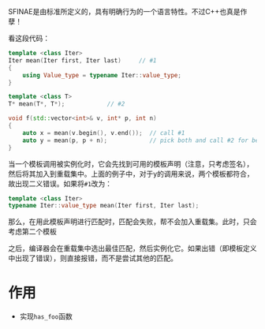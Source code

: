 SFINAE是由标准所定义的，具有明确行为的一个语言特性。不过C++也真是作孽！

看这段代码：

```C++
template <class Iter>
Iter mean(Iter first, Iter last)     // #1
{
    using Value_type = typename Iter::value_type;
}

template <class T>
T* mean(T*, T*);            // #2

void f(std::vector<int>& v, int* p, int n)
{
    auto x = mean(v.begin(), v.end());  // call #1
    auto y = mean(p, p + n);            // pick both and call #2 for best matching
}
```
当一个模板调用被实例化时，它会先找到可用的模板声明（注意，只考虑签名），然后将其加入到重载集中。上面的例子中，对于y的调用来说，两个模板都符合，故出现二义错误。如果将`#1`改为：

```C++
template <class Iter>
typename Iter::value_type mean(Iter first, Iter last);
```

那么，在用此模板声明进行匹配时，匹配会失败，帮不会加入重载集。此时，只会考虑第二个模板

之后，编译器会在重载集中选出最佳匹配，然后实例化它。如果出错（即模板定义中出现了错误），则直接报错，而不是尝试其他的匹配。

# 作用
+ 实现`has_foo`函数